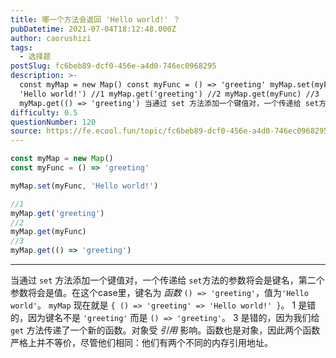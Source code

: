 ```yaml
---
title: 哪一个方法会返回 'Hello world!' ？
pubDatetime: 2021-07-04T18:12:48.000Z
author: caorushizi
tags:
  - 选择题
postSlug: fc6beb89-dcf0-456e-a4d0-746ec0968295
description: >-
  const myMap = new Map() const myFunc = () => 'greeting' myMap.set(myFunc,
  'Hello world!') //1 myMap.get('greeting') //2 myMap.get(myFunc) //3
  myMap.get(() => 'greeting') 当通过 set 方法添加一个键值对，一个传递给 set方法的
difficulty: 0.5
questionNumber: 120
source: https://fe.ecool.fun/topic/fc6beb89-dcf0-456e-a4d0-746ec0968295
---
```


```javascript
const myMap = new Map()
const myFunc = () => 'greeting'

myMap.set(myFunc, 'Hello world!')

//1
myMap.get('greeting')
//2
myMap.get(myFunc)
//3
myMap.get(() => 'greeting')
```

---

当通过 `set` 方法添加一个键值对，一个传递给 `set`方法的参数将会是键名，第二个参数将会是值。在这个case里，键名为 _函数_ `() => 'greeting'`，值为`'Hello world'`。 `myMap` 现在就是 `{ () => 'greeting' => 'Hello world!' }`。
1 是错的，因为键名不是 `'greeting'` 而是 `() => 'greeting'`。
3 是错的，因为我们给`get` 方法传递了一个新的函数。对象受 _引用_ 影响。函数也是对象，因此两个函数严格上并不等价，尽管他们相同：他们有两个不同的内存引用地址。
